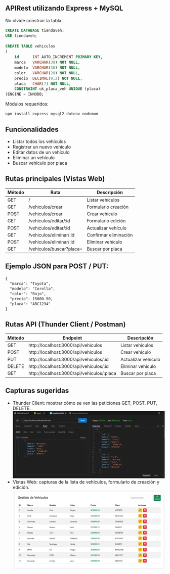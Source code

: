 ## APIRest utilizando Express + MySQL
No olvide construir la tabla:

```sql
CREATE DATABASE tiendaveh;
USE tiendaveh;

CREATE TABLE vehiculos
(
	id 		INT AUTO_INCREMENT PRIMARY KEY,
    marca 	VARCHAR(30) NOT NULL,
    modelo 	VARCHAR(30) NOT NULL,
    color 	VARCHAR(20) NOT NULL,
    precio	DECIMAL(9,2) NOT NULL,
    placa 	CHAR(7) NOT NULL,
    CONSTRAINT uk_placa_veh UNIQUE (placa)
)ENGINE = INNODB;
```
Módulos requeridos:
```
npm install express mysql2 dotenv nodemon
```

## Funcionalidades
- Listar todos los vehículos  
- Registrar un nuevo vehículo  
- Editar datos de un vehículo  
- Eliminar un vehículo  
- Buscar vehículo por placa  

## Rutas principales (Vistas Web)

| Método | Ruta                     | Descripción            |
|--------|---------------------------|-------------------------|
| GET    | /                         | Listar vehículos        |
| GET    | /vehiculos/crear           | Formulario creación     |
| POST   | /vehiculos/crear           | Crear vehículo          |
| GET    | /vehiculos/editar/:id      | Formulario edición      |
| POST   | /vehiculos/editar/:id      | Actualizar vehículo     |
| GET    | /vehiculos/eliminar/:id    | Confirmar eliminación   |
| POST   | /vehiculos/eliminar/:id    | Eliminar vehículo       |
| GET    | /vehiculos/buscar?placa=   | Buscar por placa        |

## Ejemplo JSON para POST / PUT:
```
{
  "marca": "Toyota",
  "modelo": "Corolla",
  "color": "Rojo",
  "precio": 15000.50,
  "placa": "ABC1234"
}

```
## Rutas API (Thunder Client / Postman)

| Método   | Endpoint                               | Descripción          |
|----------|----------------------------------------|----------------------|
| GET      | http://localhost:3000/api/vehiculos     | Listar vehículos      |
| POST     | http://localhost:3000/api/vehiculos     | Crear vehículo        |
| PUT      | http://localhost:3000/api/vehiculos/:id | Actualizar vehículo   |
| DELETE   | http://localhost:3000/api/vehiculos/:id | Eliminar vehículo     |
| GET      | http://localhost:3000/api/vehiculos/:placa | Buscar por placa    |

## Capturas sugeridas

- Thunder Client: mostrar cómo se ven las peticiones GET, POST, PUT, DELETE.
![Thunder Client](img/img1.png)
- Vistas Web: capturas de la lista de vehículos, formulario de creación y edición.
![Vistas Web](img/img2.png)
